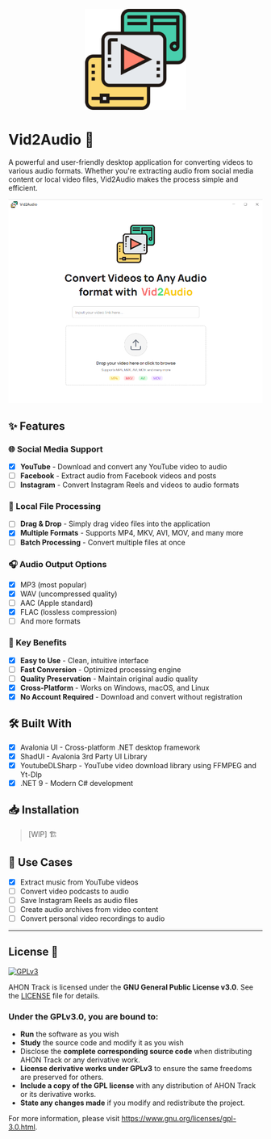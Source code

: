 <p align="center"> 
  <img src="Docs/Vid2Audio-logo.svg" Width="200px" Height="200"/>
</p>

# Vid2Audio 🌟

A powerful and user-friendly desktop application for converting videos to 
various audio formats. Whether you're extracting audio from social media content or 
local video files, Vid2Audio makes the process simple and efficient.

![main-window-demo](https://raw.githubusercontent.com/LucasErrNotFound/Vid2Audio/main/Docs/main-window-demo.png)

## ✨ Features

### 🌐 Social Media Support
- [x] **YouTube** - Download and convert any YouTube video to audio
- [ ] **Facebook** - Extract audio from Facebook videos and posts
- [ ] **Instagram** - Convert Instagram Reels and videos to audio formats

### 📁 Local File Processing
- [ ] **Drag & Drop** - Simply drag video files into the application
- [x] **Multiple Formats** - Supports MP4, MKV, AVI, MOV, and many more
- [ ] **Batch Processing** - Convert multiple files at once

### 🎧 Audio Output Options
- [x] MP3 (most popular)
- [x] WAV (uncompressed quality)
- [ ] AAC (Apple standard)
- [x] FLAC (lossless compression)
- [ ] And more formats

### 🚀 Key Benefits
- [x] **Easy to Use** - Clean, intuitive interface
- [ ] **Fast Conversion** - Optimized processing engine
- [ ] **Quality Preservation** - Maintain original audio quality
- [x] **Cross-Platform** - Works on Windows, macOS, and Linux
- [x] **No Account Required** - Download and convert without registration

## 🛠️ Built With
- [x] Avalonia UI - Cross-platform .NET desktop framework
- [x] ShadUI - Avalonia 3rd Party UI Library
- [x] YoutubeDLSharp - YouTube video download library using FFMPEG and Yt-Dlp
- [x] .NET 9 - Modern C# development

## 📥 Installation
> [WIP] :building_construction:

## 🎯 Use Cases
- [x] Extract music from YouTube videos
- [ ] Convert video podcasts to audio
- [ ] Save Instagram Reels as audio files
- [ ] Create audio archives from video content
- [ ] Convert personal video recordings to audio

---
## License :page_with_curl:
[<img src="https://www.gnu.org/graphics/gplv3-127x51.png" alt="GPLv3" >](http://www.gnu.org/licenses/gpl-3.0.html)

AHON Track is licensed under the **GNU General Public License v3.0**. See the [LICENSE](https://github.com/LucasErrNotFound/AHON-TRACK/blob/main/LICENSE)
file for details.

### Under the **GPLv3.0**, you are bound to:
- **Run** the software as you wish
- **Study** the source code and modify it as you wish
- Disclose the **complete corresponding source code** when distributing AHON Track or any derivative work.
- **License derivative works under GPLv3** to ensure the same freedoms are preserved for others.
- **Include a copy of the GPL license** with any distribution of AHON Track or its derivative works.
- **State any changes made** if you modify and redistribute the project.

For more information, please visit https://www.gnu.org/licenses/gpl-3.0.html.
